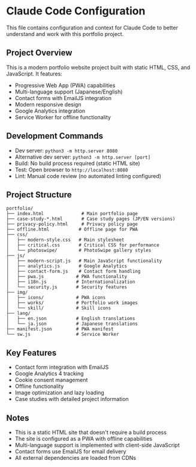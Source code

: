# Claude Code Configuration

This file contains configuration and context for Claude Code to better understand and work with this portfolio project.

## Project Overview
This is a modern portfolio website project built with static HTML, CSS, and JavaScript. It features:
- Progressive Web App (PWA) capabilities
- Multi-language support (Japanese/English)
- Contact forms with EmailJS integration
- Modern responsive design
- Google Analytics integration
- Service Worker for offline functionality

## Development Commands
- Dev server: `python3 -m http.server 8080`
- Alternative dev server: `python3 -m http.server [port]`
- Build: No build process required (static HTML site)
- Test: Open browser to `http://localhost:8080`
- Lint: Manual code review (no automated linting configured)

## Project Structure
```
portfolio/
├── index.html              # Main portfolio page
├── case-study-*.html       # Case study pages (JP/EN versions)
├── privacy-policy.html     # Privacy policy page
├── offline.html           # Offline page for PWA
├── css/
│   ├── modern-style.css   # Main stylesheet
│   ├── critical.css       # Critical CSS for performance
│   └── photoswipe/        # PhotoSwipe gallery styles
├── js/
│   ├── modern-script.js   # Main JavaScript functionality
│   ├── analytics.js       # Google Analytics
│   ├── contact-form.js    # Contact form handling
│   ├── pwa.js            # PWA functionality
│   ├── i18n.js           # Internationalization
│   └── security.js       # Security features
├── img/
│   ├── icons/            # PWA icons
│   ├── works/            # Portfolio work images
│   └── skill/            # Skill icons
├── lang/
│   ├── en.json           # English translations
│   └── ja.json           # Japanese translations
├── manifest.json         # PWA manifest
└── sw.js                 # Service Worker
```

## Key Features
- Contact form integration with EmailJS
- Google Analytics 4 tracking
- Cookie consent management
- Offline functionality
- Image optimization and lazy loading
- Case studies with detailed project information

## Notes
- This is a static HTML site that doesn't require a build process
- The site is configured as a PWA with offline capabilities
- Multi-language support is implemented with client-side JavaScript
- Contact forms use EmailJS for email delivery
- All external dependencies are loaded from CDNs